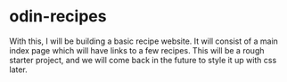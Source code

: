 # odin-recipes
With this, I will be building a basic recipe website. It will consist of a main index page which will have links to a few recipes. 
This will be a rough starter project, and we will come back in the future to style it up with css later.
